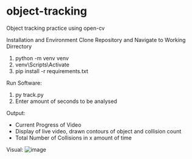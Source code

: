 # object-tracking
Object tracking practice using open-cv

Installation and Environment
Clone Repository and Navigate to Working Dirrectory
1. python -m venv venv
2. venv\Scripts\Activate
3. pip install -r requirements.txt

Run Software:
1. py track.py
2. Enter amount of seconds to be analysed

Output:
- Current Progress of Video
- Display of live video, drawn contours of object and collision count
- Total Number of Collisions in x amount of time

Visual:
![image](https://user-images.githubusercontent.com/39574251/174465697-07201e46-fcfe-40ee-92f1-eb55c7ef2ddb.png)
